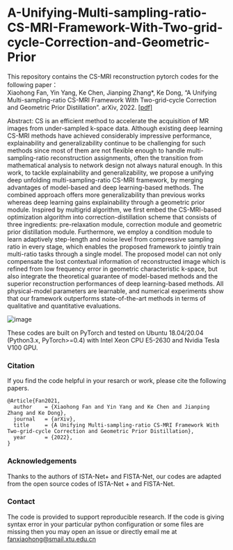 # A-Unifying-Multi-sampling-ratio-CS-MRI-Framework-With-Two-grid-cycle-Correction-and-Geometric-Prior

This repository contains the CS-MRI reconstruction pytorch codes for the following paper：  
Xiaohong Fan, Yin Yang, Ke Chen, Jianping Zhang*, Ke Dong, “A Unifying Multi-sampling-ratio CS-MRI Framework With Two-grid-cycle Correction and Geometric Prior Distillation”. arXiv, 2022. [[pdf]](https://arxiv.org/abs/2205.07062) 

Abstract: CS is an efficient method to accelerate the acquisition of MR images from under-sampled k-space data. Although existing deep learning CS-MRI methods have achieved considerably impressive performance, explainability and generalizability continue to be challenging for such methods since most of them are not flexible enough to handle multi-sampling-ratio reconstruction assignments, often the transition from mathematical analysis to network design not always natural enough. In this work, to tackle explainability and generalizability, we propose a unifying deep unfolding multi-sampling-ratio CS-MRI framework, by merging advantages of model-based and deep learning-based methods. The combined approach offers more generalizability than previous works whereas deep learning gains explainability through a geometric prior module. Inspired by multigrid algorithm, we first embed the CS-MRI-based optimization algorithm into correction-distillation scheme that consists of three ingredients: pre-relaxation module, correction module and geometric prior distillation module. Furthermore, we employ a condition module to learn adaptively step-length and noise level from compressive sampling ratio in every stage, which enables the proposed framework to jointly train multi-ratio tasks through a single model. The proposed model can not only compensate the lost contextual information of reconstructed image which is refined from low frequency error in geometric characteristic k-space, but also integrate the theoretical guarantee of model-based methods and the superior reconstruction performances of deep learning-based methods. All physical-model parameters are learnable, and numerical experiments show that our framework outperforms state-of-the-art methods in terms of qualitative and quantitative evaluations.

![image](https://user-images.githubusercontent.com/48355877/185527812-9de873ad-f705-4336-8ba4-60068356276d.png)

These codes are built on PyTorch and tested on Ubuntu 18.04/20.04 (Python3.x, PyTorch>=0.4) with Intel Xeon CPU E5-2630 and Nvidia Tesla V100 GPU.

### Citation  
If you find the code helpful in your resarch or work, please cite the following papers. 
```
@Article{Fan2021,
  author    = {Xiaohong Fan and Yin Yang and Ke Chen and Jianping Zhang and Ke Dong},
  journal   = {arXiv},
  title     = {A Unifying Multi-sampling-ratio CS-MRI Framework With Two-grid-cycle Correction and Geometric Prior Distillation},
  year      = {2022},
}
```

### Acknowledgements  
Thanks to the authors of ISTA-Net+ and FISTA-Net, our codes are adapted from the open source codes of ISTA-Net + and FISTA-Net.   

### Contact  
The code is provided to support reproducible research. If the code is giving syntax error in your particular python configuration or some files are missing then you may open an issue or directly email me at fanxiaohong@smail.xtu.edu.cn
